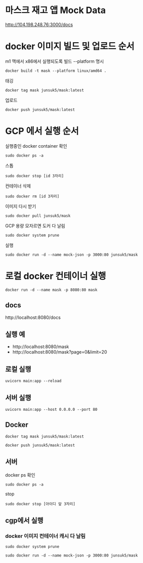 # 마스크 재고 앱 Mock Data

http://104.198.248.76:3000/docs

# docker 이미지 빌드 및 업로드 순서
m1 맥에서 x86에서 실행되도록 빌드 --platform 명시
```
docker build -t mask --platform linux/amd64 .  
```

태깅
```shell
docker tag mask junsuk5/mask:latest           
```

업로드
```shell
docker push junsuk5/mask:latest           
```

# GCP 에서 실행 순서
실행중인 docker container 확인
```shell
sudo docker ps -a
```

스톱
```shell
sudo docker stop [id 3자리]
```

컨테이너 삭제
```shell
sudo docker rm [id 3자리]
```

이미지 다시 받기
```shell
sudo docker pull junsuk5/mask
```

GCP 용량 모자르면 도커 다 날림
```shell
sudo docker system prune
```

실행
```shell
sudo docker run -d --name mock-json -p 3000:80 junsuk5/mask 
```


# 로컬 docker 컨테이너 실행

```
docker run -d --name mask -p 8080:80 mask
```

## docs

http://localhost:8080/docs

## 실행 예

- http://localhost:8080/mask
- http://localhost:8080/mask?page=0&limit=20

## 로컬 실행
```shell
uvicorn main:app --reload
```

## 서버 실행
```shell
uvicorn main:app --host 0.0.0.0 --port 80
```

## Docker
```shell
docker tag mask junsuk5/mask:latest

docker push junsuk5/mask:latest
```

## 서버
docker ps 확인
```shell
sudo docker ps -a
```

stop 
```shell
sudo docker stop [아이디 앞 3자리]
```

## cgp에서 실행

### docker 이미지 컨테이너 캐시 다 날림
```shell
sudo docker system prune
```

```shell
sudo docker run -d --name mock-json -p 3000:80 junsuk5/mask
```
